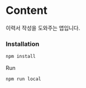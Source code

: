 # Content
이력서 작성을 도와주는 앱입니다.
### Installation
```bash
npm install
```
Run
```bash
npm run local
```
